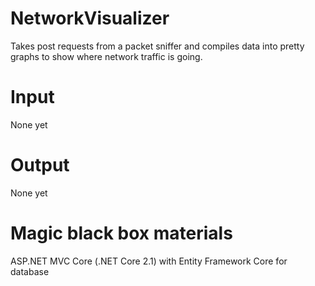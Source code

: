 # NetworkVisualizer
Takes post requests from a packet sniffer and compiles data into pretty graphs to show where network traffic is going.

# Input
None yet

# Output
None yet

# Magic black box materials
ASP.NET MVC Core (.NET Core 2.1) with Entity Framework Core for database

